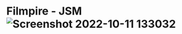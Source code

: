 # Filmpire - JSM![Screenshot 2022-10-11 133032](https://user-images.githubusercontent.com/71339190/195160043-a6e993db-8a0f-44d8-828b-0225cb39bc68.png)
